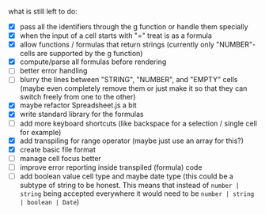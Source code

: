 what is still left to do:
- [x] pass all the identifiers through the g function or handle them specially
- [x] when the input of a cell starts with "=" treat is as a formula
- [x] allow functions / formulas that return strings (currently only "NUMBER"-cells are supported by the g function)
- [x] compute/parse all formulas before rendering
- [ ] better error handling
- [ ] blurry the lines between "STRING", "NUMBER", and "EMPTY" cells (maybe even completely remove them or just make it so that they can switch freely from one to the other)
- [x] maybe refactor Spreadsheet.js a bit
- [x] write standard library for the formulas
- [ ] add more keyboard shortcuts (like backspace for a selection / single cell for example)
- [x] add transpiling for range operator (maybe just use an array for this?)
- [x] create basic file format
- [ ] manage cell focus better
- [ ] improve error reporting inside transpiled (formula) code
- [ ] add boolean value cell type and maybe date type (this could be a subtype of string to be honest. This means that instead of `number | string` being accepted everywhere it would need to be `number | string | boolean | Date`)
